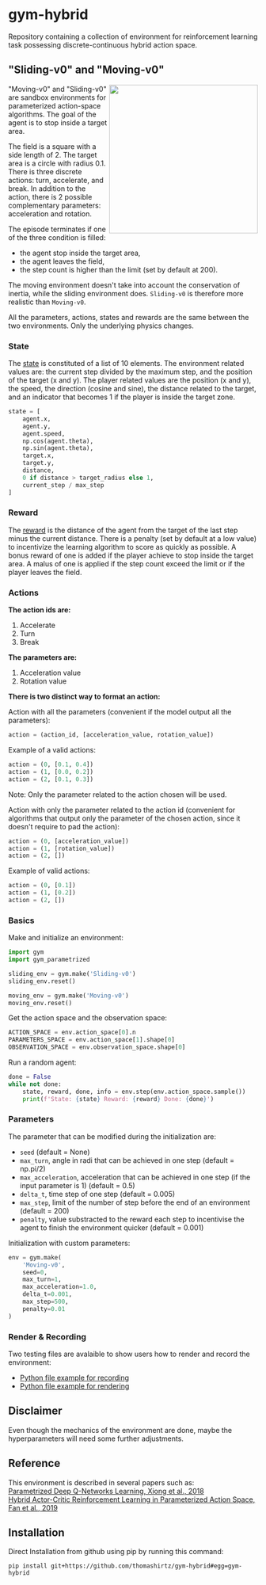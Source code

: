 # gym-hybrid

Repository containing a collection of environment for reinforcement learning task possessing discrete-continuous hybrid action space.

## "Sliding-v0" and "Moving-v0" 

<img align="right" width="300"  src="moving_v0.gif"> 

"Moving-v0" and "Sliding-v0" are sandbox environments for parameterized action-space algorithms. The goal of the agent is to stop inside a target area.   

The field is a square with a side length of 2. The target area is a circle with radius 0.1. There is three discrete actions: turn, accelerate, and break. In addition to the action, there is 2 possible complementary parameters: acceleration and rotation.  

The episode terminates if one of the three condition is filled:  
* the agent stop inside the target area, 
* the agent leaves the field, 
* the step count is higher than the limit (set by default at 200).

The moving environment doesn't take into account the conservation of inertia, while the sliding environment does. `Sliding-v0` is therefore more realistic than `Moving-v0`.

All the parameters, actions, states and rewards are the same between the two environments. Only the underlying physics changes.

### State
The [state](https://github.com/thomashirtz/gym-hybrid/blob/fee4bf5de2dc1dd0d2a5431498124b2c071a2344/gym_hybrid/environments.py#L126) is constituted of a list of 10 elements. The environment related values are: the current step divided by the maximum step, and the position of the target (x and y). The player related values are the position (x and y), the speed, the direction (cosine and sine), the distance related to the target, and an indicator that becomes 1 if the player is inside the target zone.
```python
state = [
    agent.x,
    agent.y,
    agent.speed,
    np.cos(agent.theta),
    np.sin(agent.theta),
    target.x,
    target.y,
    distance,
    0 if distance > target_radius else 1,
    current_step / max_step
]
```

### Reward
The [reward](https://github.com/thomashirtz/gym-hybrid/blob/fee4bf5de2dc1dd0d2a5431498124b2c071a2344/gym_hybrid/environments.py#L141) is the distance of the agent from the target of the last step minus the current distance. There is a penalty (set by default at a low value) to incentivize the learning algorithm to score as quickly as possible. A bonus reward of one is added if the player achieve to stop inside the target area. A malus of one is applied if the step count exceed the limit or if the player leaves the field.

### Actions

**The action ids are:**
1. Accelerate
2. Turn
3. Break

**The parameters are:**
1. Acceleration value
2. Rotation value

**There is two distinct way to format an action:**

Action with all the parameters (convenient if the model output all the parameters): 
```python
action = (action_id, [acceleration_value, rotation_value])
```
Example of a valid actions:
```python
action = (0, [0.1, 0.4])
action = (1, [0.0, 0.2])
action = (2, [0.1, 0.3])
```
Note: Only the parameter related to the action chosen will be used.

Action with only the parameter related to the action id (convenient for algorithms that output only the parameter
of the chosen action, since it doesn't require to pad the action): 
```python
action = (0, [acceleration_value])
action = (1, [rotation_value])
action = (2, [])
```
Example of valid actions:
```python
action = (0, [0.1])
action = (1, [0.2])
action = (2, [])
```
### Basics
Make and initialize an environment:
```python
import gym
import gym_parametrized

sliding_env = gym.make('Sliding-v0')
sliding_env.reset()

moving_env = gym.make('Moving-v0')
moving_env.reset()
```

Get the action space and the observation space:
```python
ACTION_SPACE = env.action_space[0].n
PARAMETERS_SPACE = env.action_space[1].shape[0]
OBSERVATION_SPACE = env.observation_space.shape[0]
```

Run a random agent:
```python
done = False
while not done:
    state, reward, done, info = env.step(env.action_space.sample())
    print(f'State: {state} Reward: {reward} Done: {done}')
```
### Parameters
The parameter that can be modified during the initialization are:
* `seed` (default = None)
* `max_turn`, angle in radi that can be achieved in one step (default = np.pi/2)
* `max_acceleration`, acceleration that can be achieved in one step (if the input parameter is 1) (default = 0.5)
* `delta_t`, time step of one step (default = 0.005)
* `max_step`, limit of the number of step before the end of an environment (default = 200)
* `penalty`, value substracted to the reward each step to incentivise the agent to finish the environment quicker (default = 0.001)

Initialization with custom parameters:
```python
env = gym.make(
    'Moving-v0', 
    seed=0, 
    max_turn=1,
    max_acceleration=1.0, 
    delta_t=0.001, 
    max_step=500, 
    penalty=0.01
)
```

### Render & Recording
Two testing files are avalaible to show users how to render and record the environment:
* [Python file example for recording](tests/moving_record.py)
* [Python file example for rendering](tests/moving_render.py)

## Disclaimer 
Even though the mechanics of the environment are done, maybe the hyperparameters will need some further adjustments.

## Reference
This environment is described in several papers such as:  
[Parametrized Deep Q-Networks Learning, Xiong et al., 2018](https://arxiv.org/pdf/1810.06394.pdf)  
[Hybrid Actor-Critic Reinforcement Learning in Parameterized Action Space, Fan et al., 2019](https://arxiv.org/pdf/1903.01344.pdf)  

## Installation

Direct Installation from github using pip by running this command:
```shell
pip install git+https://github.com/thomashirtz/gym-hybrid#egg=gym-hybrid
```  
